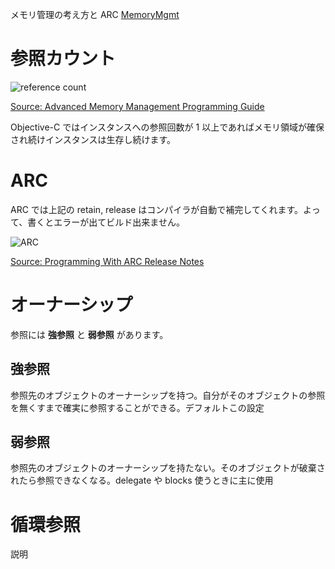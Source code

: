 メモリ管理の考え方と ARC 
[MemoryMgmt](https://developer.apple.com/jp/devcenter/ios/library/documentation/MemoryMgmt.pdf)
# 参照カウント
![reference count](https://developer.apple.com/library/mac/documentation/Cocoa/Conceptual/MemoryMgmt/Art/memory_management.jpg)

[Source: Advanced Memory Management Programming Guide](https://developer.apple.com/library/mac/#documentation/Cocoa/Conceptual/MemoryMgmt/Articles/MemoryMgmt.html)

Objective-C ではインスタンスへの参照回数が 1 以上であればメモリ領域が確保され続けインスタンスは生存し続けます。

# ARC
ARC では上記の retain, release はコンパイラが自動で補完してくれます。よって、書くとエラーが出てビルド出来ません。

![ARC](http://developer.apple.com/library/mac/releasenotes/MacOSX/WhatsNewInOSX/Art/ARC_design_final.gif)

[Source: Programming With ARC Release Notes](http://developer.apple.com/library/mac/#releasenotes/MacOSX/WhatsNewInOSX/Articles/MacOSX10_7.html)

# オーナーシップ
参照には **強参照** と **弱参照** があります。

## 強参照

参照先のオブジェクトのオーナーシップを持つ。自分がそのオブジェクトの参照を無くすまで確実に参照することができる。デフォルトこの設定

## 弱参照

参照先のオブジェクトのオーナーシップを持たない。そのオブジェクトが破棄されたら参照できなくなる。delegate や blocks 使うときに主に使用

# 循環参照

説明